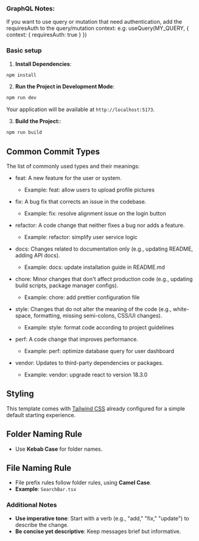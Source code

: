 ### GraphQL Notes:

If you want to use query or mutation that need authentication, add the requiresAuth to the query/mutation context:
e.g:
useQuery(MY_QUERY, {
context: {
requiresAuth: true
}
})

### Basic setup

1. **Install Dependencies**:

```bash
npm install
```

2. **Run the Project in Development Mode**:

```bash
npm run dev
```

Your application will be available at `http://localhost:5173`.

3. **Build the Project:**:

```bash
npm run build
```

## Common Commit Types

The list of commonly used types and their meanings:

- feat: A new feature for the user or system.

  - Example: feat: allow users to upload profile pictures

- fix: A bug fix that corrects an issue in the codebase.

  - Example: fix: resolve alignment issue on the login button

- refactor: A code change that neither fixes a bug nor adds a feature.

  - Example: refactor: simplify user service logic

- docs: Changes related to documentation only (e.g., updating README, adding API docs).

  - Example: docs: update installation guide in README.md

- chore: Minor changes that don't affect production code (e.g., updating build scripts, package manager configs).

  - Example: chore: add prettier configuration file

- style: Changes that do not alter the meaning of the code (e.g., white-space, formatting, missing semi-colons, CSS/UI changes).

  - Example: style: format code according to project guidelines

- perf: A code change that improves performance.

  - Example: perf: optimize database query for user dashboard

- vendor: Updates to third-party dependencies or packages.
  - Example: vendor: upgrade react to version 18.3.0

## Styling

This template comes with [Tailwind CSS](https://tailwindcss.com/) already configured for a simple default starting experience.

## Folder Naming Rule

- Use **Kebab Case** for folder names.

## File Naming Rule

- File prefix rules follow folder rules, using **Camel Case**.
- **Example**: `SearchBar.tsx`

### Additional Notes

- **Use imperative tone**: Start with a verb (e.g., "add," "fix," "update") to describe the change.
- **Be concise yet descriptive**: Keep messages brief but informative.
